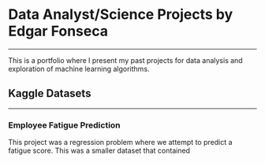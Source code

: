 # Data Analyst/Science Projects by Edgar Fonseca
-------------------
This is a portfolio where I present my past projects for data analysis and exploration of machine learning algorithms.
## Kaggle Datasets
------------------
### Employee Fatigue Prediction
This project was a regression problem where we attempt to predict a fatigue score. This was a smaller dataset that contained 
